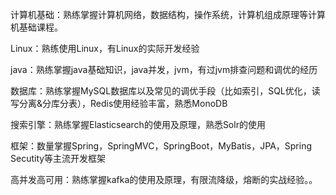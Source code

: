 计算机基础：熟练掌握计算机网络，数据结构，操作系统，计算机组成原理等计算机基础课程。

Linux：熟练使用Linux，有Linux的实际开发经验

java：熟练掌握java基础知识，java并发，jvm，有过jvm排查问题和调优的经历

数据库：熟练掌握MySQL数据库以及常见的调优手段（比如索引，SQL优化，读写分离&分库分表），Redis使用经验丰富，熟悉MonoDB

搜索引擎：熟练掌握Elasticsearch的使用及原理，熟悉Solr的使用

框架：数量掌握Spring，SpringMVC，SpringBoot，MyBatis，JPA，Spring Secutity等主流开发框架

高并发高可用：熟练掌握kafka的使用及原理，有限流降级，熔断的实战经验。。

